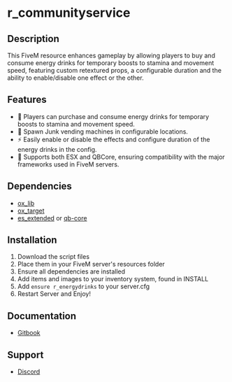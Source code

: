 # r_communityservice

## Description

This FiveM resource enhances gameplay by allowing players to buy and consume energy drinks for temporary boosts to stamina and movement speed, featuring custom retextured props, a configurable duration and the ability to enable/disable one effect or the other.

## Features

- 🙋 Players can purchase and consume energy drinks for temporary boosts to stamina and movement speed.
- 📝 Spawn Junk vending machines in configurable locations.
- ⚡ Easily enable or disable the effects and configure duration of the energy drinks in the config.
- 🔄 Supports both ESX and QBCore, ensuring compatibility with the major frameworks used in FiveM servers.

## Dependencies

- [ox_lib](https://github.com/overextended/ox_lib/releases)
- [ox_target](https://github.com/overextended/ox_target/releases)
- [es_extended](https://github.com/esx-framework) or [qb-core](https://github.com/qbcore-framework)

## Installation

1. Download the script files
2. Place them in your FiveM server's resources folder
3. Ensure all dependencies are installed
4. Add items and images to your inventory system, found in INSTALL
5. Add `ensure r_energydrinks` to your server.cfg
6. Restart Server and Enjoy!

## Documentation

- [Gitbook](https://r-scripts-1.gitbook.io/r_scripts-docs./free-resources/r_energydrinks)

## Support

- [Discord](https://discord.gg/r-scripts)
